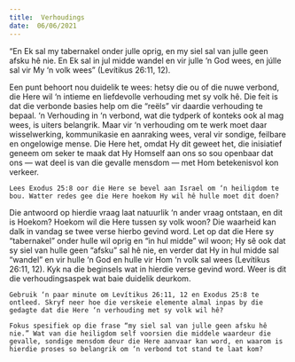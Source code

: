 ```yaml
---
title:  Verhoudings
date:  06/06/2021
---
```


“En Ek sal my tabernakel onder julle oprig, en my siel sal van julle geen afsku hê nie. En Ek sal in jul midde wandel en vir julle ‘n God wees, en júlle sal vir My ‘n volk wees” (Levítikus 26:11, 12).

Een punt behoort nou duidelik te wees: hetsy die ou of die nuwe verbond, die Here wil ‘n intieme en liefdevolle verhouding met sy volk hê. Die feit is dat die verbonde basies help om die “reëls” vir daardie verhouding te bepaal. ‘n Verhouding in ‘n verbond, wat die tydperk of konteks ook al mag wees, is uiters belangrik. Maar vir ‘n verhouding om te werk moet daar wisselwerking, kommunikasie en aanraking wees, veral vir sondige, feilbare en ongelowige mense. Die Here het, omdat Hy dit geweet het, die inisiatief geneem om seker te maak dat Hy Homself aan ons so sou openbaar dat ons — wat deel is van die gevalle mensdom — met Hom betekenisvol kon verkeer.

`Lees Exodus 25:8 oor die Here se bevel aan Israel om ‘n heiligdom te bou. Watter redes gee die Here hoekom Hy wil hê hulle moet dit doen?`

Die antwoord op hierdie vraag laat natuurlik ‘n ander vraag ontstaan, en dit is Hoekom? Hoekom wil die Here tussen sy volk woon? Die waarheid kan dalk in vandag se twee verse hierbo gevind word. Let op dat die Here sy “tabernakel” onder hulle wil oprig en “in hul midde” wil woon; Hy sê ook dat sy siel van hulle geen “afsku” sal hê nie, en verder dat Hy in hul midde sal “wandel” en vir hulle ‘n God en hulle vir Hom ‘n volk sal wees (Levítikus 26:11, 12). Kyk na die beginsels wat in hierdie verse gevind word. Weer is dit die verhoudingsaspek wat baie duidelik deurkom.

`Gebruik ‘n paar minute om Levítikus 26:11, 12 en Exodus 25:8 te ontleed. Skryf neer hoe die verskeie elemente almal inpas by die gedagte dat die Here ‘n verhouding met sy volk wil hê?`

`Fokus spesifiek op die frase “my siel sal van julle geen afsku hê nie.” Wat van die heiligdom self voorsien die middele waardeur die gevalle, sondige mensdom deur die Here aanvaar kan word, en waarom is hierdie proses so belangrik om ‘n verbond tot stand te laat kom? `